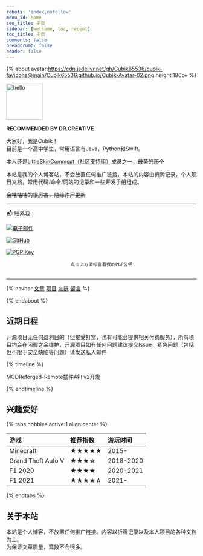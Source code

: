 ```yaml
---
robots: 'index,nofollow'
menu_id: home
seo_title: 主页
sidebar: [welcome, toc, recent]
toc_title: 主页
comments: false
breadcrumb: false
header: false
---
```


{% about avatar:https://cdn.jsdelivr.net/gh/Cubik65536/cubik-favicons@main/Cubik65536.github.io/Cubik-Avatar-02.png height:180px %}

<img height="96px" alt="hello" src="https://cdn.jsdelivr.net/gh/Cubik65536/cubik-favicons@34762a5/hello-cubik.png">

**RECOMMENDED BY DR.CREATIVE**

大家好，我是Cubik！<br/>目前是一个高中学生，常用语言有Java，Python和Swift。

本人还是[LittleSkinCommspt（社区支持组）](https://github.com/LittleSkinCommspt)成员之一，~~最菜的那个~~

本站是我的个人博客站，不会放置任何推广链接。本站的内容由折腾记录，个人项目文档，常用代码/命令/网站的记录和一些开发手册组成。

~~会咕咕咕的很厉害，随缘诈尸更新~~

------

📬 联系我：

[![电子邮件](https://img.shields.io/badge/电子邮件-cubik65536%40cubik65356.top-informational?style=for-the-badge)](mailto:cubik65536@cubik65356.top)

[![GitHub](https://img.shields.io/badge/GitHub-Cubik65536-4078c0?style=for-the-badge&logo=github&logoColor=white)](https://github.com/Cubik65536)

[![PGP Key](https://img.shields.io/badge/我的PGP指纹-7C58%20C98C%203AB8%20004E%20046C%2016FA%204462%209FF0%20C890%20D359-%23FA7343?style=for-the-badge)](https://raw.githubusercontent.com/Cubik65536/Cubik65536/main/pgp-public-key.txt)

<div style="text-align: center"><code>点击上方徽标查看我的PGP公钥</code></div>

<br/>

------

{% navbar [文章](/blog/) [项目](/wiki/) [友链](/friends/) [留言](/more#comments) %}

{% endabout %}

## 近期日程

开源项目无任何盈利目的（但接受打赏，也有可能会提供相关付费服务），所有项目均会在闲暇之余维护，开源项目如有任何问题建议提交Issue，紧急问题（包括但不限于安全缺陷等问题）请发送私人邮件

{% timeline %}

<!-- node MCDReforged-Remote -->

MCDReforged-Remote插件API v2开发

{% endtimeline %}

## 兴趣爱好

{% tabs hobbies active:1 align:center %}

<!-- tab 游戏 -->

| 游戏 | 推荐指数 |游玩时间 |
|:-----|:--------|:--------|
| Minecraft | ★★★★★ | 2015- |
| Grand Theft Auto V | ★★★☆ | 2018-2020 |
| F1 2020 | ★★★★ | 2020-2021 |
| F1 2021 | ★★★★☆ | 2021- |

{% endtabs %}

## 关于本站

本站是个人博客，不放置任何推广链接。内容以折腾记录以及本人项目的各种文档为主。<br/>为保证文章质量，篇数不会很多。
